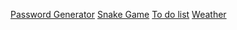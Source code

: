 <a href="https://sarvesh-changan.github.io/Project/Password%20Generator/index.html">Password Generator</a>
<a href="https://sarvesh-changan.github.io/Project/Snake%20Game/index.html">Snake Game</a>
<a href="https://sarvesh-changan.github.io/Project/To%20do%20list/index.html">To do list</a>
<a href="https://sarvesh-changan.github.io/Project/wheather/index.html">Weather</a>
